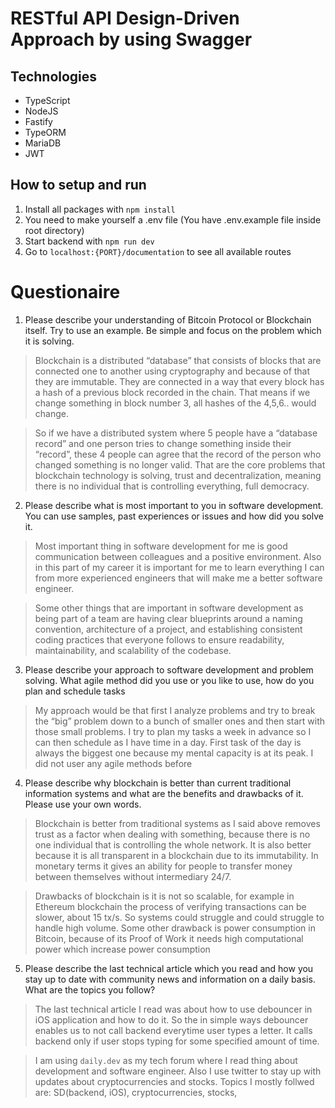 # RESTful API Design-Driven Approach by using Swagger

## Technologies

- TypeScript
- NodeJS
- Fastify
- TypeORM
- MariaDB
- JWT

## How to setup and run

1. Install all packages with `npm install`
2. You need to make yourself a .env file (You have .env.example file inside root directory)
3. Start backend with `npm run dev`
4. Go to `localhost:{PORT}/documentation` to see all available routes

# Questionaire

1. Please describe your understanding of Bitcoin Protocol or Blockchain itself. Try to use an example. Be simple and focus on the problem which it is solving.

> Blockchain is a distributed “database” that consists of blocks that are connected one to another using cryptography and because of that they are immutable. They are connected in a way that every block has a hash of a previous block recorded in the chain. That means if we change something in block number 3, all hashes of the 4,5,6.. would change.

> So if we have a distributed system where 5 people have a “database record” and one person tries to change something inside their “record”, these 4 people can agree that the record of the person who changed something is no longer valid. That are the core problems that blockchain technology is solving, trust and decentralization, meaning there is no individual that is controlling everything, full democracy.

2. Please describe what is most important to you in software development. You can use samples, past experiences or issues and how did you solve it.

> Most important thing in software development for me is good communication between colleagues and a positive environment. Also in this part of my career it is important for me to learn everything I can from more experienced engineers that will make me a better software engineer.

> Some other things that are important in software development as being part of a team are having clear blueprints around a naming convention, architecture of a project, and establishing consistent coding practices that everyone follows to ensure readability, maintainability, and scalability of the codebase.

3. Please describe your approach to software development and problem solving. What agile method did you use or you like to use, how do you plan and schedule tasks

> My approach would be that first I analyze problems and try to break the “big” problem down to a bunch of smaller ones and then start with those small problems. I try to plan my tasks a week in advance so I can then schedule as I have time in a day. First task of the day is always the biggest one because my mental capacity is at its peak. I did not user any agile methods before

4. Please describe why blockchain is better than current traditional information systems and what are the benefits and drawbacks of it. Please use your own words.

> Blockchain is better from traditional systems as I said above removes trust as a factor when dealing with something, because there is no one individual that is controlling the whole network.
> It is also better because it is all transparent in a blockchain due to its immutability. In monetary terms it gives an ability for people to transfer money between themselves without intermediary 24/7.

> Drawbacks of blockchain is it is not so scalable, for example in Ethereum blockchain the process of verifying transactions can be slower, about 15 tx/s. So systems could struggle and could struggle to handle high volume. Some other drawback is power consumption in Bitcoin, because of its Proof of Work it needs high computational power which increase power consumption

5. Please describe the last technical article which you read and how you stay up to date with community news and information on a daily basis. What are the topics you follow?

> The last technical article I read was about how to use debouncer in iOS application and how to do it. So the in simple ways debouncer enables us to not call backend everytime user types a letter. It calls backend only if user stops typing for some specified amount of time.

> I am using `daily.dev` as my tech forum where I read thing about development and software engineer. Also I use twitter to stay up with updates about cryptocurrencies and stocks. Topics I mostly follwed are: SD(backend, iOS), cryptocurrencies, stocks,
